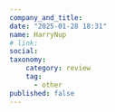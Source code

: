 ```yaml
---
company_and_title: 
date: "2025-01-28 18:31"
name: HarryNup
# link:
social: 
taxonomy:
    category: review
    tag:
      - other
published: false
---
```



